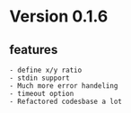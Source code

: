 # Version 0.1.6
    
## features
    - define x/y ratio
    - stdin support
    - Much more error handeling 
    - timeout option
    - Refactored codesbase a lot

